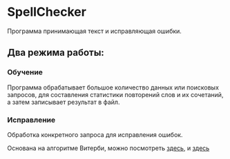 # SpellChecker

Программа принимающая текст и исправляющая ошибки.

## Два режима работы: 

### Обучение
Программа обрабатывает большое количество данных или поисковых запросов, для составления статистики повторений слов и их сочетаний, а затем записывает результат в файл.
### Исправление
Обработка конкретного запроса для исправления ошибок.

Основана на алгоритме Витерби, можно посмотреть [здесь](https://ru.qwertyu.wiki/wiki/Viterbi_Algorithm), и [здесь](https://habr.com/ru/post/180109/) 
